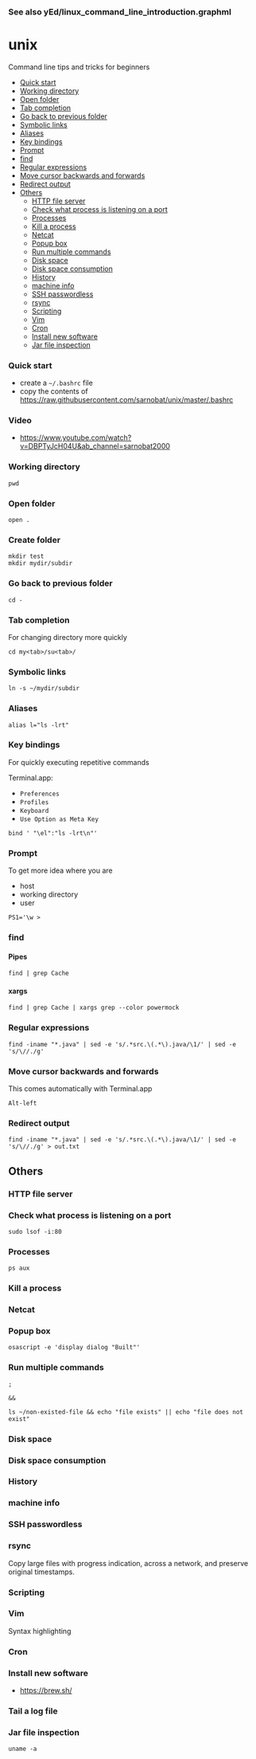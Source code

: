 ### See also yEd/linux_command_line_introduction.graphml

# unix
Command line tips and tricks for beginners

-   [Quick start](#quick-start)
-   [Working directory](#working-directory)
-   [Open folder](#open-folder)
-   [Tab completion](#tab-completion)
-   [Go back to previous
    folder](#go-back-to-previous-folder)
-   [Symbolic links](#symbolic-links)
-   [Aliases](#aliases)
-   [Key bindings](#key-bindings)
-   [Prompt](#prompt)
-   [find](#find)
-   [Regular
    expressions](#regular-expressions)
-   [Move cursor backwards and
    forwards](#move-cursor-backwards-and-forwards)
-   [Redirect output](#redirect-output)
-   [Others](#others)
    -   [HTTP file server](#http-file-server)
    -   [Check what process is listening on a
        port](#check-what-process-is-listening-on-a-port)
    -   [Processes](#processes)
    -   [Kill a process](#kill-a-process)
    -   [Netcat](#netcat)
    -   [Popup box](#popup-box)
    -   [Run multiple
        commands](#run-multiple-commands)
    -   [Disk space](#disk-space)
    -   [Disk space
        consumption](#disk-space-consumption)
    -   [History](#history)
    -   [machine info](#machine-info)
    -   [SSH passwordless](#ssh-passwordless)
    -   [rsync](#rsync)
    -   [Scripting](#scripting)
    -   [Vim](#vim)
    -   [Cron](#cron)
    -   [Install new
        software](#install-new-software)
    -   [Jar file
        inspection](#jar-file-inspection)

### Quick start

* create a `~/.bashrc` file 
* copy the contents of https://raw.githubusercontent.com/sarnobat/unix/master/.bashrc

### Video
* https://www.youtube.com/watch?v=DBPTyJcH04U&ab_channel=sarnobat2000

### Working directory

```
pwd
```

### Open folder

```
open .
```

### Create folder

```
mkdir test
mkdir mydir/subdir
```

### Go back to previous folder

```
cd -
```

### Tab completion

For changing directory more quickly

```
cd my<tab>/su<tab>/
```

### Symbolic links

```
ln -s ~/mydir/subdir
```

### Aliases

```
alias l="ls -lrt"
```

### Key bindings

For quickly executing repetitive commands

Terminal.app:
* `Preferences`
* `Profiles`
* `Keyboard`
* `Use Option as Meta Key`

```
bind ' "\el":"ls -lrt\n"'
```

### Prompt

To get more idea where you are
* host
* working directory
* user

```
PS1='\w > 
```

### find

#### Pipes
```
find | grep Cache
```

#### xargs

```
find | grep Cache | xargs grep --color powermock
```
### Regular expressions

```
find -iname "*.java" | sed -e 's/.*src.\(.*\).java/\1/' | sed -e 's/\//./g'
```

### Move cursor backwards and forwards

This comes automatically with Terminal.app

```
Alt-left
```

### Redirect output

```
find -iname "*.java" | sed -e 's/.*src.\(.*\).java/\1/' | sed -e 's/\//./g' > out.txt
```


## Others


### HTTP file server

### Check what process is listening on a port

```
sudo lsof -i:80
```

### Processes

```
ps aux
```

### Kill a process

### Netcat


### Popup box

```
osascript -e 'display dialog "Built"'
```
### Run multiple commands

```
;
```
```
&&
```
```
ls ~/non-existed-file && echo "file exists" || echo "file does not exist"
```

### Disk space

### Disk space consumption

### History

### machine info

### SSH passwordless

### rsync

Copy large files with progress indication, across a network, and preserve original timestamps.

### Scripting

### Vim

Syntax highlighting

### Cron

### Install new software

* https://brew.sh/
### Tail a log file


### Jar file inspection



```
uname -a
```
